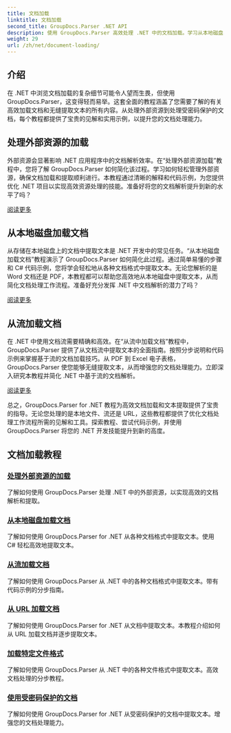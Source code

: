 ```yaml
---
title: 文档加载
linktitle: 文档加载
second_title: GroupDocs.Parser .NET API
description: 使用 GroupDocs.Parser 高效处理 .NET 中的文档加载。学习从本地磁盘、流、URL 等中提取文本。
weight: 29
url: /zh/net/document-loading/
---
```

## 介绍

在 .NET 中浏览文档加载的复杂细节可能令人望而生畏，但使用 GroupDocs.Parser，这变得轻而易举。这套全面的教程涵盖了您需要了解的有关高效加载文档和无缝提取文本的所有内容。从处理外部资源到处理受密码保护的文档，每个教程都提供了宝贵的见解和实用示例，以提升您的文档处理能力。

## 处理外部资源的加载

外部资源会显著影响 .NET 应用程序中的文档解析效率。在“处理外部资源加载”教程中，您将了解 GroupDocs.Parser 如何简化该过程。学习如何轻松管理外部资源，确保文档加载和提取顺利进行。本教程通过清晰的解释和代码示例，为您提供优化 .NET 项目以实现高效资源处理的技能。准备好将您的文档解析提升到新的水平了吗？

[阅读更多](./handling-loading-of-external-resources/)

## 从本地磁盘加载文档

从存储在本地磁盘上的文档中提取文本是 .NET 开发中的常见任务。“从本地磁盘加载文档”教程演示了 GroupDocs.Parser 如何简化此过程。通过简单易懂的步骤和 C# 代码示例，您将学会轻松地从各种文档格式中提取文本。无论您解析的是 Word 文档还是 PDF，本教程都可以帮助您高效地从本地磁盘中提取文本，从而简化文档处理工作流程。准备好充分发挥 .NET 中文档解析的潜力了吗？

[阅读更多](./load-document-from-local-disk/)

## 从流加载文档

在 .NET 中使用文档流需要精确和高效。在“从流中加载文档”教程中，GroupDocs.Parser 提供了从文档流中提取文本的全面指南。按照分步说明和代码示例来掌握基于流的文档加载技巧。从 PDF 到 Excel 电子表格，GroupDocs.Parser 使您能够无缝提取文本，从而增强您的文档处理能力。立即深入研究本教程并简化 .NET 中基于流的文档解析。

[阅读更多](./load-document-from-stream/)

总之，GroupDocs.Parser for .NET 教程为高效文档加载和文本提取提供了宝贵的指导。无论您处理的是本地文件、流还是 URL，这些教程都提供了优化文档处理工作流程所需的见解和工具。探索教程、尝试代码示例，并使用 GroupDocs.Parser 将您的 .NET 开发技能提升到新的高度。

## 文档加载教程
### [处理外部资源的加载](./handling-loading-of-external-resources/)
了解如何使用 GroupDocs.Parser 处理 .NET 中的外部资源，以实现高效的文档解析和提取。
### [从本地磁盘加载文档](./load-document-from-local-disk/)
了解如何使用 GroupDocs.Parser for .NET 从各种文档格式中提取文本。使用 C# 轻松高效地提取文本。
### [从流加载文档](./load-document-from-stream/)
了解如何使用 GroupDocs.Parser 从 .NET 中的各种文档格式中提取文本。带有代码示例的分步指南。
### [从 URL 加载文档](./load-document-from-url/)
了解如何使用 GroupDocs.Parser for .NET 从文档中提取文本。本教程介绍如何从 URL 加载文档并逐步提取文本。
### [加载特定文件格式](./loading-specific-file-formats/)
了解如何使用 GroupDocs.Parser 从 .NET 中的各种文件格式中提取文本。高效文档处理的分步教程。
### [使用受密码保护的文档](./working-with-password-protected-documents/)
了解如何使用 GroupDocs.Parser for .NET 从受密码保护的文档中提取文本。增强您的文档处理能力。